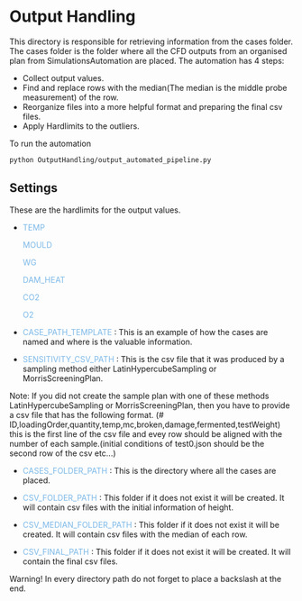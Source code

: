 # Output Handling

This directory is responsible for retrieving information from the cases folder. The cases folder is the folder where all the CFD outputs from an organised plan from SimulationsAutomation are placed. The automation has 4 steps:

- Collect output values.
- Find and replace rows with the median(The median is the middle probe measurement) of the row.
- Reorganize files into a more helpful format and preparing the final csv files.
- Apply Hardlimits to the outliers.

To run the automation

```bash
python OutputHandling/output_automated_pipeline.py
```

## Settings

These are the hardlimits for the output values.
- <span style="color:#7CB9E8">TEMP</span>

    <span style="color:#7CB9E8">MOULD</span>

    <span style="color:#7CB9E8">WG</span>

    <span style="color:#7CB9E8">DAM_HEAT</span>

    <span style="color:#7CB9E8">CO2</span>

    <span style="color:#7CB9E8">O2</span>

-  <span style="color:#7CB9E8">CASE_PATH_TEMPLATE</span> : This is an example of how the cases are named and where is the valuable information.

-  <span style="color:#7CB9E8">SENSITIVITY_CSV_PATH</span> : This is the csv file that it was produced by a sampling method either LatinHypercubeSampling or MorrisScreeningPlan.

Note: If you did not create the sample plan with one of these methods LatinHypercubeSampling or MorrisScreeningPlan, then you have to provide a csv file that has the following format. (# ID,loadingOrder,quantity,temp,mc,broken,damage,fermented,testWeight) this is the first line of the csv file and evey row should be aligned with the number of each sample.(initial conditions of test0.json should be the second row of the csv etc...)

-  <span style="color:#7CB9E8">CASES_FOLDER_PATH</span> : This is the directory where all the cases are placed.

-  <span style="color:#7CB9E8">CSV_FOLDER_PATH</span> : This folder if it does not exist it will be created. It will contain csv files with the initial information of height.

-  <span style="color:#7CB9E8">CSV_MEDIAN_FOLDER_PATH</span> : This folder if it does not exist it will be created. It will contain csv files with the median of each row.

-  <span style="color:#7CB9E8">CSV_FINAL_PATH</span> : This folder if it does not exist it will be created. It will contain the final csv files.

Warning! In every directory path do not forget to place a backslash at the end.



